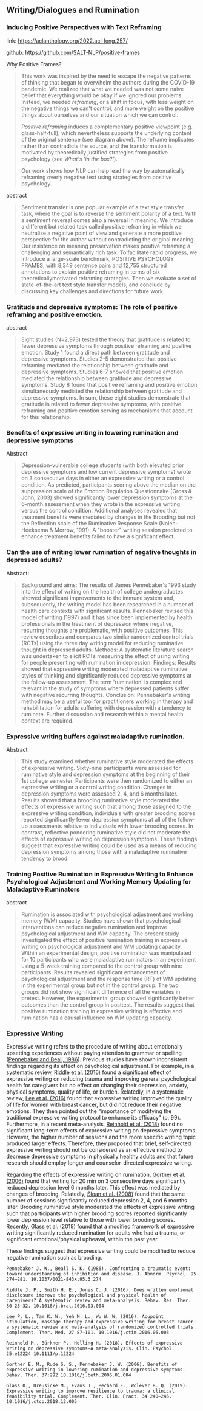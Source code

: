 ## Writing/Dialogues and Rumination

### Inducing Positive Perspectives with Text Reframing

link: https://aclanthology.org/2022.acl-long.257/

github: https://github.com/SALT-NLP/positive-frames

Why Positive Frames?

>This work was inspired by the need to escape the negative patterns of thinking that began to overwhelm the authors during the COVID-19 pandemic. We realized that what we needed was not some naive belief that everything would be okay if we ignored our problems. Instead, we needed *reframing*, or a shift in focus, with less weight on the negative things we can't control, and more weight on the positive things about ourselves and our situation which we can control.
>
>*Positive reframing* induces a complementary positive viewpoint (e.g. glass-half-full), which nevertheless supports the underlying content of the original sentence (see diagram above). The reframe implicates rather than contradicts the source, and the transformation is motivated by theoretically justified strategies from positive psychology (see *What's 'in the box?'*).
>
>Our work shows how NLP can help lead the way by automatically reframing overly negative text using strategies from positive psychology.

abstract

> Sentiment transfer is one popular example of a text style transfer task, where the goal is to reverse the sentiment polarity of a text. With a sentiment reversal comes also a reversal in meaning. We introduce a different but related task called positive reframing in which we neutralize a negative point of view and generate a more positive perspective for the author without contradicting the original meaning. Our insistence on meaning preservation makes positive reframing a challenging and semantically rich task. To facilitate rapid progress, we introduce a large-scale benchmark, POSITIVE PSYCHOLOGY FRAMES, with 8,349 sentence pairs and 12,755 structured annotations to explain positive reframing in terms of six theoreticallymotivated reframing strategies. Then we evaluate a set of state-of-the-art text style transfer models, and conclude by discussing key challenges and directions for future work. 

### Gratitude and depressive symptoms: The role of positive reframing and positive emotion.

abstract

>Eight studies (N=2,973) tested the theory that gratitude is related to fewer depressive symptoms through positive reframing and positive emotion. Study 1 found a direct path between gratitude and depressive symptoms. Studies 2-5 demonstrated that positive reframing mediated the relationship between gratitude and depressive symptoms. Studies 6-7 showed that positive emotion mediated the relationship between gratitude and depressive symptoms. Study 8 found that positive reframing and positive emotion simultaneously mediated the relationship between gratitude and depressive symptoms. In sum, these eight studies demonstrate that gratitude is related to fewer depressive symptoms, with positive reframing and positive emotion serving as mechanisms that account for this relationship.

### Benefits of expressive writing in lowering rumination and depressive symptoms

Abstract

> Depression-vulnerable college students (with both elevated prior depressive symptoms and low current depressive symptoms) wrote on 3 consecutive days in either an expressive writing or a control condition. As predicted, participants scoring above the median on the suppression scale of the Emotion Regulation Questionnaire (Gross & John, 2003) showed significantly lower depression symptoms at the 6-month assessment when they wrote in the expressive writing versus the control condition. Additional analyses revealed that treatment benefits were mediated by changes in the Brooding but not the Reflection scale of the Ruminative Response Scale (Nolen-Hoeksema & Morrow, 1991). A "booster" writing session predicted to enhance treatment benefits failed to have a significant effect.

### Can the use of writing lower rumination of negative thoughts in depressed adults?

Abstract: 

> Background and aims: The results of James Pennebaker's 1993 study into the effect of writing on the health of college undergraduates showed significant improvements to the immune system and, subsequently, the writing model has been researched in a number of health care contexts with significant results. Pennebaker revised this model of writing (1997) and it has since been implemented by health professionals in the treatment of depression where negative, recurring thoughts are problematic, with positive outcomes. This review describes and compares two similar randomized control trials (RCTs) using the three day writing model for reducing ruminative thought in depressed adults. Methods: A systematic literature search was undertaken to elicit RCTs measuring the effect of using writing for people presenting with rumination in depression. Findings: Results showed that expressive writing moderated maladaptive ruminative styles of thinking and significantly reduced depressive symptoms at the follow-up assessment. The term 'rumination' is complex and relevant in the study of symptoms where depressed patients suffer with negative recurring thoughts. Conclusion: Pennebaker's writing method may be a useful tool for practitioners working in therapy and rehabilitation for adults suffering with depression with a tendency to ruminate. Further discussion and research within a mental health context are required.

### Expressive writing buffers against maladaptive rumination.

Abstract

> This study examined whether ruminative style moderated the effects of expressive writing. Sixty-nine participants were assessed for ruminative style and depression symptoms at the beginning of their 1st college semester. Participants were then randomized to either an expressive writing or a control writing condition. Changes in depression symptoms were assessed 2, 4, and 6 months later. Results showed that a brooding ruminative style moderated the effects of expressive writing such that among those assigned to the expressive writing condition, individuals with greater brooding scores reported significantly fewer depression symptoms at all of the follow-up assessments relative to individuals with lower brooding scores. In contrast, reflective pondering ruminative style did not moderate the effects of expressive writing on depression symptoms. These findings suggest that expressive writing could be used as a means of reducing depression symptoms among those with a maladaptive ruminative tendency to brood.

### Training Positive Rumination in Expressive Writing to Enhance Psychological Adjustment and Working Memory Updating for Maladaptive Ruminators

abstract

>Rumination is associated with psychological adjustment and working memory (WM) capacity. Studies have shown that psychological interventions can reduce negative rumination and improve psychological adjustment and WM capacity. The present study investigated the effect of positive rumination training in expressive writing on psychological adjustment and WM updating capacity. Within an experimental design, positive rumination was manipulated for 10 participants who were maladaptive ruminators in an experiment using a 5-week training compared to the control group with nine participants. Results revealed significant enhancement of psychological adjustment and the response time (RT) of WM updating in the experimental group but not in the control group. The two groups did not show significant difference of all the variables in pretest. However, the experimental group showed significantly better outcomes than the control group in posttest. The results suggest that positive rumination training in expressive writing is effective and rumination has a causal influence on WM updating capacity.



### Expressive Writing

Expressive writing refers to the procedure of writing about emotionally upsetting experiences without paying attention to grammar or spelling ([Pennebaker and Beall, 1986](https://www.ncbi.nlm.nih.gov/pmc/articles/PMC7237754/#B29)). Previous studies have shown inconsistent findings regarding its effect on psychological adjustment. For example, in a systematic review, [Riddle et al. (2016)](https://www.ncbi.nlm.nih.gov/pmc/articles/PMC7237754/#B33) found a significant effect of expressive writing on reducing trauma and improving general psychological health for caregivers but no effect on changing their depression, anxiety, physical symptoms, quality of life, or burden. Relatedly, in a systematic review, [Lee et al. (2016)](https://www.ncbi.nlm.nih.gov/pmc/articles/PMC7237754/#B19) found that expressive writing improved the quality of life for women with breast cancer, but did not reduce their negative emotions. They then pointed out the “importance of modifying the traditional expressive writing protocol to enhance its efficacy” (p. 99). Furthermore, in a recent meta-analysis, [Reinhold et al. (2018)](https://www.ncbi.nlm.nih.gov/pmc/articles/PMC7237754/#B32) found no significant long-term effects of expressive writing on depressive symptoms. However, the higher number of sessions and the more specific writing topic produced larger effects. Therefore, they proposed that brief, self-directed expressive writing should not be considered as an effective method to decrease depressive symptoms in physically healthy adults and that future research should employ longer and counselor-directed expressive writing.

Regarding the effects of expressive writing on rumination, [Gortner et al. (2006)](https://www.ncbi.nlm.nih.gov/pmc/articles/PMC7237754/#B15) found that writing for 20 min on 3 consecutive days significantly reduced depression level 6 months later. This effect was mediated by changes of brooding. Relatedly, [Sloan et al. (2008)](https://www.ncbi.nlm.nih.gov/pmc/articles/PMC7237754/#B36) found that the same number of sessions significantly reduced depression 2, 4, and 6 months later. Brooding ruminative style moderated the effects of expressive writing such that participants with higher brooding scores reported significantly lower depression level relative to those with lower brooding scores. Recently, [Glass et al. (2019)](https://www.ncbi.nlm.nih.gov/pmc/articles/PMC7237754/#B14) found that a modified framework of expressive writing significantly reduced rumination for adults who had a trauma, or significant emotional/physical upheaval, within the past year.

These findings suggest that expressive writing could be modified to reduce negative rumination such as brooding.

```
Pennebaker J. W., Beall S. K. (1986). Confronting a traumatic event: toward understanding of inhibition and disease. J. Abnorm. Psychol. 95 274–281. 10.1037/0021-843x.95.3.274

Riddle J. P., Smith H. E., Jones C. J. (2016). Does written emotional disclosure improve the psychological and physical health of caregivers? A systematic review and meta-analysis. Behav. Res. Ther. 80 23–32. 10.1016/j.brat.2016.03.004

Lee P. L., Tam K. W., Yeh M. L., Wu W. W. (2016). Acupoint stimulation, massage therapy and expressive writing for breast cancer: a systematic review and meta-analysis of randomized controlled trials. Complement. Ther. Med. 27 87–101. 10.1016/j.ctim.2016.06.003

Reinhold M., Bürkner P., Holling H. (2018). Effects of expressive writing on depressive symptoms—A meta-analysis. Clin. Psychol. 25:e12224 10.1111/p.12224

Gortner E. M., Rude S. S., Pennebaker J. W. (2006). Benefits of expressive writing in lowering rumination and depressive symptoms. Behav. Ther. 37:292 10.1016/j.beth.2006.01.004

Glass O., Dreusicke M., Evans J., Bechard E., Wolever R. Q. (2019). Expressive writing to improve resilience to trauma: a clinical feasibility trial. Complement. Ther. Clin. Pract. 34 240–246. 10.1016/j.ctcp.2018.12.005
```

